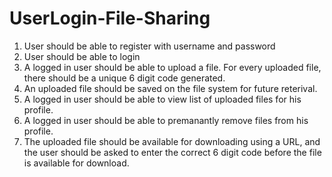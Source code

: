 # UserLogin-File-Sharing

1. User should be able to register with username and password
2. User should be able to login
3. A logged in user should be able to upload a file. For every uploaded file, there should be a unique 6 digit code generated.
4. An uploaded file should be saved on the file system for future reterival.
5. A logged in user should be able to view list of uploaded files for his profile.
6. A logged in user should be able to premanantly remove files from his profile.
7. The uploaded file should be available for downloading using a URL, and the user should be asked to enter the correct 6 digit code before the file is available for download.
